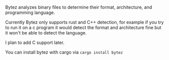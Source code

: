 Bytez analyzes binary files to determine their format, architecture, and programming language.

Currently Bytez only supports rust and C++ detection, for example if you try to run it on a c program it would detect the format and architecture fine but it won't be able to detect the language.

I plan to add C support later.

You can install bytez with cargo via ``cargo install bytez``
